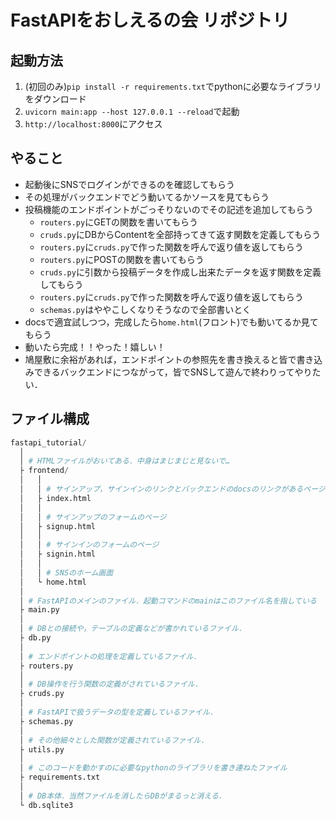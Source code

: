 # FastAPIをおしえるの会 リポジトリ

## 起動方法
1. (初回のみ)`pip install -r requirements.txt`でpythonに必要なライブラリをダウンロード
2. `uvicorn main:app --host 127.0.0.1 --reload`で起動
3. `http://localhost:8000`にアクセス

## やること
- 起動後にSNSでログインができるのを確認してもらう
- その処理がバックエンドでどう動いてるかソースを見てもらう
- 投稿機能のエンドポイントがごっそりないのでその記述を追加してもらう
  - `routers.py`にGETの関数を書いてもらう
  - `cruds.py`にDBからContentを全部持ってきて返す関数を定義してもらう
  - `routers.py`に`cruds.py`で作った関数を呼んで返り値を返してもらう
  - `routers.py`にPOSTの関数を書いてもらう
  - `cruds.py`に引数から投稿データを作成し出来たデータを返す関数を定義してもらう
  - `routers.py`に`cruds.py`で作った関数を呼んで返り値を返してもらう
  - `schemas.py`はややこしくなりそうなので全部書いとく
- docsで適宜試しつつ，完成したら`home.html`(フロント)でも動いてるか見てもらう
- 動いたら完成！！やった！嬉しい！
- 鳩屋敷に余裕があれば，エンドポイントの参照先を書き換えると皆で書き込みできるバックエンドにつながって，皆でSNSして遊んで終わりってやりたい．

## ファイル構成
```py
fastapi_tutorial/
  │
  │ # HTMLファイルがおいてある．中身はまじまじと見ないで…
  ├ frontend/
  │   │
  │   │ # サインアップ，サインインのリンクとバックエンドのdocsのリンクがあるページ
  │   ├ index.html
  │   │
  │   │ # サインアップのフォームのページ
  │   ├ signup.html
  │   │
  │   │ # サインインのフォームのページ
  │   ├ signin.html
  │   │
  │   │ # SNSのホーム画面
  │   └ home.html
  │
  │ # FastAPIのメインのファイル．起動コマンドのmainはこのファイル名を指している
  ├ main.py
  │
  │ # DBとの接続や，テーブルの定義などが書かれているファイル．
  ├ db.py
  │
  │ # エンドポイントの処理を定義しているファイル．
  ├ routers.py
  │
  │ # DB操作を行う関数の定義がされているファイル．
  ├ cruds.py
  │
  │ # FastAPIで扱うデータの型を定義しているファイル．
  ├ schemas.py
  │ 
  │ # その他細々とした関数が定義されているファイル．
  ├ utils.py
  │
  │ # このコードを動かすのに必要なpythonのライブラリを書き連ねたファイル
  ├ requirements.txt
  │
  │ # DB本体．当然ファイルを消したらDBがまるっと消える．
  └ db.sqlite3
```
